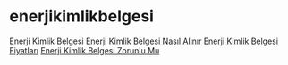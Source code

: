 # enerjikimlikbelgesi
Enerji Kimlik Belgesi
<a href="https://www.enerjikimlikbelgesiproje.com/">Enerji Kimlik Belgesi Nasıl Alınır</a>
<a href="https://www.ekbfiyatlar.com/">Enerji Kimlik Belgesi Fiyatları</a>
<a href="https://www.enerjikimlikbelgeuzmani.com/">Enerji Kimlik Belgesi Zorunlu Mu</a>
